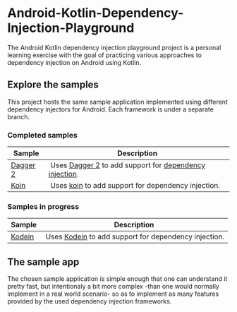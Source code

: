 # Android-Kotlin-Dependency-Injection-Playground

The Android Kotlin dependency injection playground project is a personal learning exercise with the goal of practicing various approaches to dependency injection on Android using Kotlin.


## Explore the samples

This project hosts the same sample application implemented using different dependency injectors for Android. Each framework is under a separate branch.

### Completed samples

| Sample | Description |
| ------------- | ------------- |
| [Dagger 2](https://github.com/husaynhakeem/Android-Kotlin-Dependency-Injection-Playground/tree/dagger2) | Uses [Dagger 2](https://google.github.io/dagger/) to add support for [dependency injection](https://en.wikipedia.org/wiki/Dependency_injection). |
| [Koin](https://github.com/husaynhakeem/Android-Kotlin-Dependency-Injection-Playground/tree/koin) | Uses [koin](https://github.com/Ekito/koin) to add support for dependency injection. |

### Samples in progress

| Sample | Description |
| ------------- | ------------- |
| [Kodein](https://github.com/husaynhakeem/Android-Kotlin-Dependency-Injection-Playground/tree/kodein) | Uses [Kodein](https://github.com/SalomonBrys/Kodein) to add support for dependency injection. |


## The sample app

The chosen sample application is simple enough that one can understand it pretty fast, but intentionaly a bit more complex -than one would normally implement in a real world scenario- so as to implement as many features provided by the used dependency injection frameworks.

